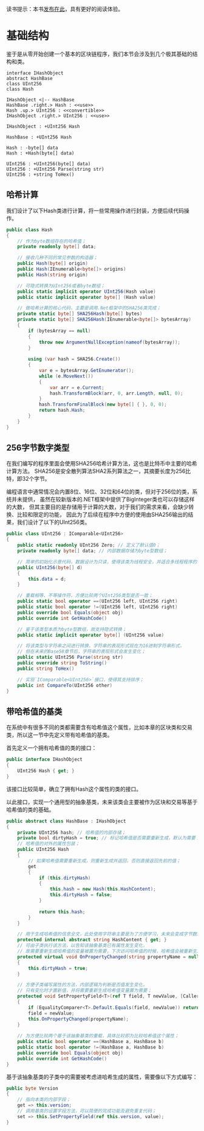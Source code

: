 读书提示：本书[发布在此](https://book.uchaindb.com/)，具有更好的阅读体验。

# 基础结构

鉴于是从零开始创建一个基本的区块链程序，我们本节会涉及到几个极其基础的结构和类。

```plantuml
interface IHashObject
abstract HashBase
class UInt256
class Hash

IHashObject <|-- HashBase
HashBase .right.> Hash : <<use>> 
Hash .up.> UInt256 : <<convertible>> 
IHashObject .right.> UInt256 : <<use>> 

IHashObject : +UInt256 Hash

HashBase : +UInt256 Hash

Hash : -byte[] data
Hash : +Hash(byte[] data)

UInt256 : +UInt256(byte[] data)
UInt256 : +UInt256 Parse(string str)
UInt256 : +string ToHex()
```
<!-- code:ClassicBlockChain/Entity;branch:1_2_basic_blockchain -->

## 哈希计算

我们设计了以下Hash类进行计算，将一些常用操作进行封装，方便后续代码操作。

```cs
public class Hash  
{  
    // 作为byte数组存在的哈希值；
    private readonly byte[] data;  

    // 接收几种不同的常见参数的构造器；
    public Hash(byte[] origin)  
    public Hash(IEnumerable<byte[]> origins)  
    public Hash(string origin)  

    // 可隐式转换为UInt256或者byte数组；
    public static implicit operator UInt256(Hash value)  
    public static implicit operator byte[] (Hash value)  

    // 做哈希计算的核心代码，主要是调用.Net框架中的SHA256类完成；
    private static byte[] SHA256Hash(byte[] bytes)  
    private static byte[] SHA256Hash(IEnumerable<byte[]> bytesArray)  
    {  
        if (bytesArray == null)  
        {  
            throw new ArgumentNullException(nameof(bytesArray));  
        }  
  
        using (var hash = SHA256.Create())  
        {  
            var e = bytesArray.GetEnumerator();  
            while (e.MoveNext())  
            {  
                var arr = e.Current;  
                hash.TransformBlock(arr, 0, arr.Length, null, 0);  
            }  
            hash.TransformFinalBlock(new byte[] { }, 0, 0);  
            return hash.Hash;  
        }  
    }
}  
```
<!-- code:ClassicBlockChain/Entity/Hash.cs;branch:1_2_basic_blockchain -->

## 256字节数字类型

在我们编写的程序里面会使用SHA256哈希计算方法，这也是比特币中主要的哈希计算方法。
SHA256是安全散列算法SHA2系列算法之一，其摘要长度为256比特，即32个字节。

编程语言中通常情况会内置8位、16位、32位和64位的类，但对于256位的类，系统并未提供，
虽然在较新版本的.NET框架中提供了BigInteger类也可以存储这样的大数，
但其主要目的是存储用于计算的大数，对于我们的需求来看，会缺少转换、比较和限定的功能，
因此为了后续在程序中方便的使用由SHA256输出的结果，我们设计了以下的UInt256类。

```cs
public class UInt256 : IComparable<UInt256>    
{    
    public static readonly UInt256 Zero; // 定义了默认值0；
    private readonly byte[] data; // 内部数据存储为byte型数组；

    // 简单的初始化示意代码，数据设计为只读，使得该类为线程安全，并适合多线程程序的环境；
    public UInt256(byte[] d)    
    {    
        this.data = d;    
    }    

    // 重载相等、不等操作符，方便比较两个UInt256类型是否一致；
    public static bool operator ==(UInt256 left, UInt256 right)    
    public static bool operator !=(UInt256 left, UInt256 right)    
    public override bool Equals(object obj)    
    public override int GetHashCode()    

    // 鉴于该类型本质为byte型数组，故支持隐式转换；
    public static implicit operator byte[] (UInt256 value)    

    // 将该类型与字符串之间进行转换，字符串的表现形式现在为16进制字符串形式，
    // 但在未来的Base58章节后，字符串的表现形式会发生变化；
    public static UInt256 Parse(string str)    
    public override string ToString()    
    public string ToHex()    

    // 实现`IComparable<UInt256>`接口，使得其支持排序；
    public int CompareTo(UInt256 other)    
}    
```
<!-- code:ClassicBlockChain/Entity/UInt256.cs;branch:1_2_basic_blockchain -->

## 带哈希值的基类

在系统中有很多不同的类都需要含有哈希值这个属性，比如本章的区块类和交易类，所以这一节中先定义带有哈希值的基类。

首先定义一个拥有哈希值的类的接口：

```cs
public interface IHashObject  
{  
    UInt256 Hash { get; }  
}  
```
<!-- code:ClassicBlockChain/Entity/IHashObject.cs;branch:1_2_basic_blockchain -->

该接口比较简单，确立了拥有Hash这个属性的类的接口。

以此接口，实现一个通用型的抽象基类，未来该类会主要被作为区块和交易等基于哈希值的类的基础。

```cs
public abstract class HashBase : IHashObject  
{  
    private UInt256 hash; // 哈希值的内部存储；
    private bool dirtyHash = true; // 标记哈希值是否需要重新生成，默认为需要；
    // 哈希值的对外的属性包装；
    public UInt256 Hash  
    {  
        // 如果哈希值需要重新生成，则重新生成并返回，否则直接返回先前的值；
        get  
        {  
            if (this.dirtyHash)  
            {  
                this.hash = new Hash(this.HashContent);  
                this.dirtyHash = false;  
            }  
  
            return this.hash;  
        }  
    }  

    // 用于生成哈希值的信息全文，此处使用字符串主要是为了方便学习，未来会变成字节数组；
    protected internal abstract string HashContent { get; }  
    // 可由子类执行该方法，以告知该抽象基类已有属性发生变化，
    // 故需要重新生成哈希值的变量被置为需要，下次访问哈希值的时候，哈希值会被重新生成，以反映最新的属性情况；
    protected virtual void OnPropertyChanged(string propertyName = null)  
    {  
        this.dirtyHash = true;  
    }  

    // 方便子类编写属性的方法，内部逻辑为判断是否值发生变化，
    // 只有变化时才置新值，并将需要重新生成哈希值变量置为需要；
    protected void SetPropertyField<T>(ref T field, T newValue, [CallerMemberName]string propertyName = "")  
    {  
        if (EqualityComparer<T>.Default.Equals(field, newValue)) return;  
        field = newValue;  
        this.OnPropertyChanged(propertyName);  
    }  
  
    // 为方便比较两个基于该抽象基类的重载，具体比较即为比较哈希值这个属性；
    public static bool operator ==(HashBase a, HashBase b)  
    public static bool operator !=(HashBase a, HashBase b)  
    public override bool Equals(object obj)  
    public override int GetHashCode()  
}  
```
<!-- code:ClassicBlockChain/Entity/HashBase.cs;branch:1_2_basic_blockchain -->

基于该抽象基类的子类中的需要被考虑进哈希生成的属性，需要像以下方式编写：

```cs
public byte Version  
{  
    // 指向本类的内部字段；
    get => this.version;  
    // 调用基类的设置字段方法，可以简便的完成功能及避免重复代码；
    set => this.SetPropertyField(ref this.version, value);  
}  
```
<!-- code:ClassicBlockChain/Entity/Tx.cs;branch:1_2_basic_blockchain;line:14-18 -->

